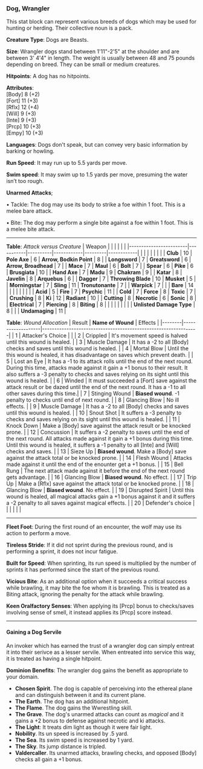 ### Dog, Wrangler
This stat block can represent various breeds of dogs which may be used for hunting or herding. Their collective noun is a pack.

**Creature Type**: Dogs are Beasts.

**Size**: Wrangler dogs stand between 1'11"-2'5" at the shoulder and are between 3' 4'4" in length. The weight is usually between 48 and 75 pounds depending on breed. They can be small or medium creatures.

**Hitpoints**: A dog has no hitpoints.

**Attributes**:  
[Body] 8  (+2)  
[Fort] 11 (+3)  
[Rflx] 12 (+4)  
[Will] 9  (+3)  
[Inte] 9  (+3)  
[Prcp] 10 (+3)  
[Empy] 10 (+3)  

**Languages**: Dogs don't speak, but can convey very basic information by barking or howling.

**Run Speed**: It may run up to 5.5 yards per move.

**Swim speed**: It may swim up to 1.5 yards per move, presuming the water isn’t too rough.

**Unarmed Attacks**;

 • Tackle: The dog may use its body to strike a foe within 1 foot. This is a melee bare attack.

 • Bite: The dog may perform a single bite against a foe within 1 foot. This is a melee bite attack.

-----

**Table**: *Attack versus Creature*
| Weapon                 |          |            |         |            |         |
|------------------------|-----------|----------|------------|---------|------------|
|                        |          |            |         |            |         |
| **Club**                   | 10     | **Pole Axe**       | 6      | **Arrow, Bodkin Point**    | 8     |
| **Longsword**              | 7      | **Greatsword**     | 6      | **Arrow, Broadhead**       | 7     |
| **Mace**                   | 7      | **Maul**           | 6      | **Bolt**                   | 7     |
| **Spear**                  | 6      | **Pike**           | 6      | **Brusgiata**              | 10    |
| **Hand Axe**               | 7      | **Madu**           | 9      | **Chakram**                | 9     |
| **Katar**                  | 8      | **Javelin**        | 8      | **Arquebus**               | 6     |
| **Dagger**                 | 7      | **Throwing Blade** | 10     | **Musket**                 | 5     |
| **Morningstar**            | 7      | **Sling**          | 11     | **Tronutonante**           | 7     |
| **Warpick**                | 7      |              |              | **Bare**                   | 14    |
|                        |           |          |            |         |            |
| **Acid**                   | 5      | **Fire**           | 7      | **Psychic**               | 11     |
| **Cold**                   | 7      | **Force**          | 8      | **Toxic**                 | 7      |
| **Crushing**               | 8      | **Ki**             | 12     | **Radiant**               | 10     |
| **Cutting**                | 8      | **Necrotic**       | 6      | **Sonic**                 | 8      |
| **Electrical**             | 7      | **Piercing**       | 8      | **Biting**                | 8      |
|                        |           |          |            |         |            |
| **Unlisted Damage Type** | 8  |                    |              | **Undamaging** | 11 |



**Table**: *Wound Allocation*
| Result | **Name of Wound** | Effects                                                        |
|--------|-------------------|----------------------------------------------------------------|
|   1    | Attacker's Choice |                                                                |
|   2    | Crippled          | It's movement speed is halved until this wound is healed.      |
|   3    | Muscle Damage     | It has a -2 to all [Body] checks and saves until this wound is healed. |
|   4    | Mortal Blow       | Until the this wound is healed, it has disadvantage on saves which prevent death. |
|   5    | Lost an Eye       | It has a -1 to its attack rolls until the end of the next round. During this time, attacks made against it gain a +1 bonus to their result. It also suffers a -3 penalty to checks and saves relying on its sight until this wound is healed. |
|   6    | Winded            | It must succeeded a [Fort] save against the attack result or be dazed until the end of the next round. It has a -1 to all other saves during this time.|
|   7    | Stinging Wound    | **Biased wound**. -1 penalty to checks until end of next round. |
|   8    | Glancing Blow     | No ill effects.                                     |
|   9    | Muscle Damage     | It has a -2 to all [Body] checks and saves until this wound is healed. |
|   10   | Snout Shot        | It suffers a -3 penalty to checks and saves relying on its sight until this wound is healed. |
|   11   | Knock Down        | Make a [Body] save against the attack result or be knocked prone. |
|   12   | Concussion        | It suffers a -2 penalty to saves until the end of the next round. All attacks made against it gain a +1 bonus during this time. Until this wound is healed, it suffers a -1 penalty to all [Inte] and [Will] checks and saves. |
|   13   | Sieze Up          | **Biased wound**. Make a [Body] save against the attack total or be knocked prone. |
|   14   | Flesh Wound       | Attacks made against it until the end of the enounter get a +1 bonus. |
|   15   | Bell Rung         | The next attack made against it before the end of the next round gets advantage.  |
|   16   | Glancing Blow     | **Biased wound**. No effect. |
|   17   | Trip Up           | Make a [Rflx] save against the attack total or be knocked prone.                                  |
|   18   | Glancing Blow     | **Biased wound**. No effect. |
|   19   | Disrupted Spirit  | Until this wound is healed, all magical attacks gain a +1 bonus against it and it suffers a -2 penalty to all saves against magical effects. |
|   20   | Defender's choice |                                   |
|        |                                                |                                   |

-----

**Fleet Foot**: During the first round of an encounter, the wolf may use its action to perform a move.

**Tireless Stride**: If it did not sprint during the previous round, and is performing a sprint, it does not incur fatigue.

**Built for Speed**: When sprinting, its run speed is multiplied by the number of sprints it has performed since the start of the previous round.

**Vicious Bite**: As an additional option when it succeeds a critical success while brawling, it may bite the foe whom it is brawling. This is treated as a Biting attack, ignoring the penalty for the attack while brawling.

**Keen Oralfactory Senses**: When applying its [Prcp] bonus to checks/saves involving sense of smell, it instead applies its [Prcp] score instead.

-----

#### Gaining a Dog Servile

An invoker which has earned the trust of a wrangler dog can simply entreat it into their serivce as a lesser servile. When entreated into service this way, it is treated as having a single hitpoint.

**Dominion Benefits**: The wrangler dog gains the benefit as appropriate to your domain.  
* **Chosen Spirit**. The dog is capable of perceiving into the ethereal plane and can distinguish between it and its current plane.
* **The Earth**. The dog has an additional hitpoint.
* **The Flame**. The dog gains the Wwrestling skill.
* **The Grave**. The dog's unarmed attacks can count as *magical* and it gains a +2 bonus to defense against necrotic and ki attacks.
* **The Light**: It treats dim light as though it were fair light.
* **Nobility**. Its un speed is increased by .5 yard.
* **The Sea**. Its swim speed is increased by 1 yard.
* **The Sky**. Its jump distance is tripled.
* **Valdercaller**. Its unarmed attacks, brawling checks, and opposed [Body] checks all gain a +1 bonus.
